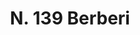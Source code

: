 ---
title: "N. 139 Berberi"
permalink: "/edition/plant139/"
plant-name: "N. 139"
plant-number: "139"
plant-xml: "/assets/xml/plant139.xml"
plant-img1: "/assets/img/plant139_verso.jpg"
plant-img2: "/assets/img/plant139.jpg"
plant-title: "N. 139 Berberi"
plant-wfo-link: ""
plant-kew-link: ""
plant-taxon-content: ""
layout: single-xml
---